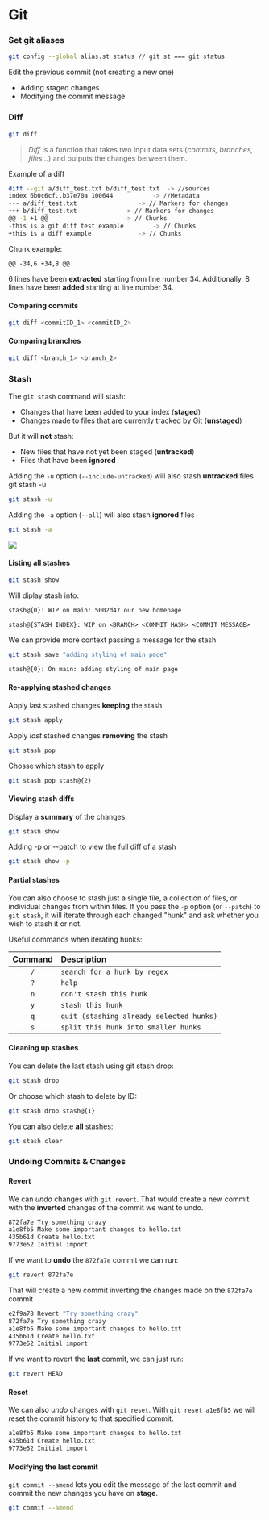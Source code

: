 # Git

### Set git aliases

```bash
git config --global alias.st status // git st === git status
```

Edit the previous commit (not creating a new one)

-   Adding staged changes
-   Modifying the commit message

### Diff

```bash
git diff
```

> _Diff_ is a function that takes two input data sets (_commits, branches, files..._) and outputs the changes between them.

Example of a diff

```bash
diff --git a/diff_test.txt b/diff_test.txt	-> //sources
index 6b0c6cf..b37e70a 100644 			-> //Metadata
--- a/diff_test.txt 				-> // Markers for changes
+++ b/diff_test.txt				-> // Markers for changes
@@ -1 +1 @@  					-> // Chunks
-this is a git diff test example 		-> // Chunks
+this is a diff example 			-> // Chunks
```

Chunk example:

    @@ -34,6 +34,8 @@

6 lines have been **extracted** starting from line number 34. Additionally, 8 lines have been **added** starting at line number 34.

#### Comparing commits

```bash
git diff <commitID_1> <commitID_2>
```

#### Comparing branches

```bash
git diff <branch_1> <branch_2>
```

### Stash

The `git stash` command will stash:

-   Changes that have been added to your index (**staged**)
-   Changes made to files that are currently tracked by Git (**unstaged**)

But it will **not** stash:

-   New files that have not yet been staged (**untracked**)
-   Files that have been **ignored**

Adding the `-u` option (`--include-untracked`) will also stash **untracked** files
git stash -u

```bash
git stash -u
```

Adding the `-a` option (`--all`) will also stash **ignored** files

```bash
git stash -a
```

![](https://wac-cdn.atlassian.com/dam/jcr:d6fec41a-dc66-4af6-8b0f-c23d271eaf8e/01.svg?cdnVersion=2221)

#### Listing all stashes

```bash
git stash show
```

Will diplay stash info:

```bash
stash@{0}: WIP on main: 5002d47 our new homepage
```

    stash@{STASH_INDEX}: WIP on <BRANCH> <COMMIT_HASH> <COMMIT_MESSAGE>

We can provide more context passing a message for the stash

```bash
git stash save "adding styling of main page"
```

```bash
stash@{0}: On main: adding styling of main page
```

#### Re-applying stashed changes

Apply last stashed changes **keeping** the stash

```bash
git stash apply
```

Apply _last_ stashed changes **removing** the stash

```bash
git stash pop
```

Chosse which stash to apply

```bash
git stash pop stash@{2}
```

#### Viewing stash diffs

Display a **summary** of the changes.

```bash
git stash show
```

Adding -p or --patch to view the full diff of a stash

```bash
git stash show -p
```

#### Partial stashes

You can also choose to stash just a single file, a collection of files, or individual changes from within files. If you pass the `-p` option (or `--patch`) to `git stash`, it will iterate through each changed "hunk" and ask whether you wish to stash it or not.

Useful commands when iterating hunks:

| Command | Description                              |
| :-----: | :--------------------------------------- |
|   `/`   | `search for a hunk by regex`             |
|   `?`   | `help`                                   |
|   `n`   | `don't stash this hunk`                  |
|   `y`   | `stash this hunk`                        |
|   `q`   | `quit (stashing already selected hunks)` |
|   `s`   | `split this hunk into smaller hunks`     |

#### Cleaning up stashes

You can delete the last stash using git stash drop:

```bash
git stash drop
```

Or choose which stash to delete by ID:

```bash
git stash drop stash@{1}
```

You can also delete **all** stashes:

```bash
git stash clear
```

### Undoing Commits & Changes

#### Revert

We can _undo_ changes with `git revert`. That would create a new commit with the **inverted** changes of the commit we want to undo.

```bash
872fa7e Try something crazy
a1e8fb5 Make some important changes to hello.txt
435b61d Create hello.txt
9773e52 Initial import
```

If we want to **undo** the `872fa7e` commit we can run:

```bash
git revert 872fa7e
```

That will create a new commit inverting the changes made on the `872fa7e` commit

```bash
e2f9a78 Revert "Try something crazy"
872fa7e Try something crazy
a1e8fb5 Make some important changes to hello.txt
435b61d Create hello.txt
9773e52 Initial import
```

If we want to revert the **last** commit, we can just run:

```bash
git revert HEAD
```

#### Reset

We can also _undo_ changes with `git reset`. With `git reset a1e8fb5` we will reset the commit history to that specified commit.

```bash
a1e8fb5 Make some important changes to hello.txt
435b61d Create hello.txt
9773e52 Initial import
```

#### Modifying the last commit

`git commit --amend` lets you edit the message of the last commit and commit the new changes you have on **stage**.

```bash
git commit --amend
```
